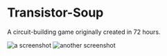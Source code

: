 # Transistor-Soup
A circuit-building game originally created in 72 hours.

![a screenshot](https://i.imgur.com/Oxga2Ob.png)
![another screenshot](https://i.imgur.com/7jTNN4M.png)
